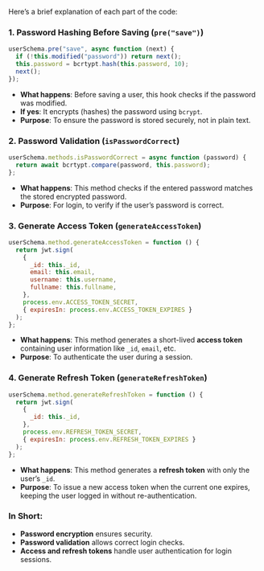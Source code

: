 Here’s a brief explanation of each part of the code:

### 1. **Password Hashing Before Saving (`pre("save")`)**
```js
userSchema.pre("save", async function (next) {
  if (!this.modified("password")) return next();
  this.password = bcrtypt.hash(this.password, 10);
  next();
});
```
- **What happens**: Before saving a user, this hook checks if the password was modified.
- **If yes**: It encrypts (hashes) the password using `bcrypt`.
- **Purpose**: To ensure the password is stored securely, not in plain text.

### 2. **Password Validation (`isPasswordCorrect`)**
```js
userSchema.methods.isPasswordCorrect = async function (password) {
  return await bcrtypt.compare(password, this.password);
};
```
- **What happens**: This method checks if the entered password matches the stored encrypted password.
- **Purpose**: For login, to verify if the user’s password is correct.

### 3. **Generate Access Token (`generateAccessToken`)**
```js
userSchema.method.generateAccessToken = function () {
  return jwt.sign(
    {
      _id: this._id,
      email: this.email,
      username: this.username,
      fullname: this.fullname,
    },
    process.env.ACCESS_TOKEN_SECRET,
    { expiresIn: process.env.ACCESS_TOKEN_EXPIRES }
  );
};
```
- **What happens**: This method generates a short-lived **access token** containing user information like `_id`, `email`, etc.
- **Purpose**: To authenticate the user during a session.

### 4. **Generate Refresh Token (`generateRefreshToken`)**
```js
userSchema.method.generateRefreshToken = function () {
  return jwt.sign(
    {
      _id: this._id,
    },
    process.env.REFRESH_TOKEN_SECRET,
    { expiresIn: process.env.REFRESH_TOKEN_EXPIRES }
  );
};
```
- **What happens**: This method generates a **refresh token** with only the user’s `_id`.
- **Purpose**: To issue a new access token when the current one expires, keeping the user logged in without re-authentication.

### In Short:
- **Password encryption** ensures security.
- **Password validation** allows correct login checks.
- **Access and refresh tokens** handle user authentication for login sessions.